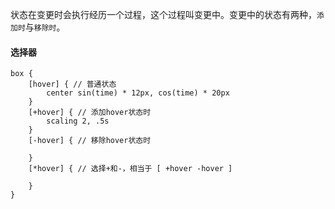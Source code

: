 状态在变更时会执行经历一个过程，这个过程叫变更中。变更中的状态有两种，`添加时`与`移除时`。

#### 选择器

```
box {
    [hover] { // 普通状态
        center sin(time) * 12px, cos(time) * 20px
    }
    [+hover] { // 添加hover状态时
    	scaling 2, .5s
    }
    [-hover] { // 移除hover状态时
        
    }
    [*hover] { // 选择+和-，相当于 [ +hover -hover ]
        
    }
}
```

